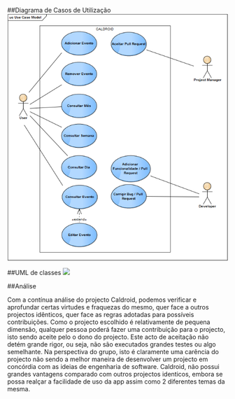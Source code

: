 ##Diagrama de Casos de Utilização
![ScreenShot](https://raw.githubusercontent.com/carvalhofilipe1995/Caldroid/master/ESOF-docs/Use%20Case%20Model.bmp)

##UML de classes
<img src="https://raw.github.com/carvalhofilipe1995/Caldroid/master/ESOF-docs/UML-Diagram.jpg">

##Análise

Com a contínua análise do projecto Caldroid, podemos verificar e aprofundar certas virtudes e fraquezas do mesmo, quer face a outros projectos idênticos, quer face as regras adotadas para possíveis contribuições.
Como o projecto escolhido é relativamente de pequena dimensão, qualquer pessoa poderá fazer uma contribuição para o projecto, isto sendo aceite pelo o dono do projecto. Este acto de aceitação não detém grande rigor, ou seja, não são executados grandes testes ou algo semelhante. Na perspectiva do grupo, isto é claramente uma carência do projecto não sendo a melhor maneira de desenvolver um projecto em concórdia com as ideias de engenharia de software.
Caldroid, não possui grandes vantagens comparado com outros projectos identicos, embora se possa realçar a facilidade de uso da app assim como 2 diferentes temas da mesma.



